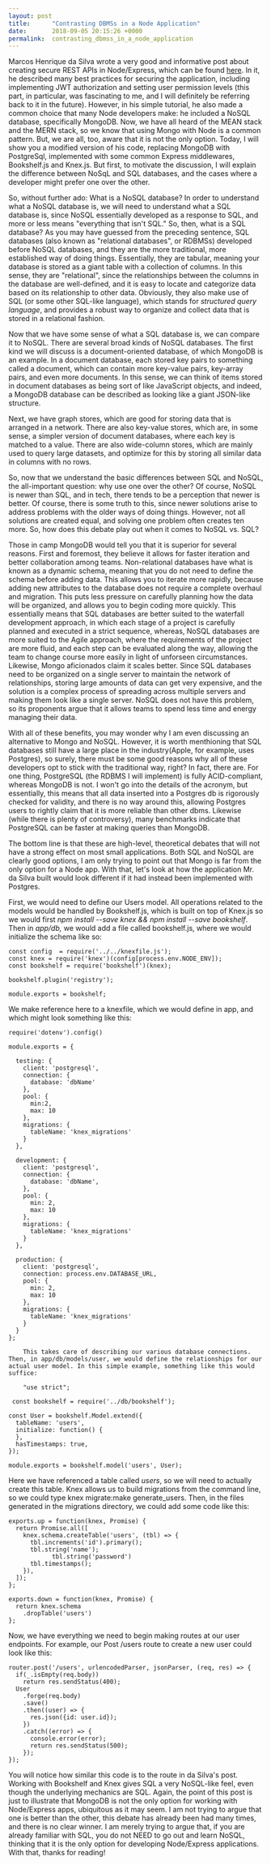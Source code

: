 ```yaml
---
layout: post
title:      "Contrasting DBMSs in a Node Application"
date:       2018-09-05 20:15:26 +0000
permalink:  contrasting_dbmss_in_a_node_application
---
```



Marcos Henrique da Silva wrote a very good and informative post about creating secure REST APIs in Node/Express, which can be found [here](https://www.toptal.com/nodejs/secure-rest-api-in-nodejs). In it, he described many best practices for securing the application, including implementing JWT authorization and setting user permission levels (this part, in particular, was fascinating to me, and I will definitely be referring back to it in the future). However, in his simple tutorial, he also made  a common choice that many Node developers make: he included a NoSQL database, specifically MongoDB. Now, we have all heard of the MEAN stack and the MERN stack, so we know that using Mongo with Node is a common pattern. But, we are all, too, aware that it is not the only option. Today, I will show you a modified version of his code, replacing MongoDB with PostgreSql, implemented with some common Express middlewares, Bookshelf.js and Knex.js. But first, to motivate the discussion, I will explain the difference between NoSqL and SQL databases, and the cases where a developer might prefer one over the other. 

So, without further ado: What is a NoSQL database? In order to understand what a NoSQL database is, we will need to understand what a SQL database is, since NoSQL essentially developed as a response to SQL, and more or less means "everything that isn't SQL." So, then, what is a SQL database? As you may have guessed from the preceding sentence, SQL databases (also known as "relational databases", or RDBMSs) developed before NoSQL databases, and they are the more traditional, more established way of doing things. Essentially, they are tabular, meaning your database is stored as a giant table with a collection of columns. In this sense, they are "relational", since the relationships between the columns in the database are well-defined, and it is easy to locate and categorize data based on its relationship to other data. Obviously, they also make use of SQL (or some other SQL-like language), which stands for *structured query language*, and provides a robust way to organize and collect data that is stored in a relational fashion. 

Now that we have some sense of what a SQL database is, we can compare it to NoSQL. There are several broad kinds of NoSQL databases. The first kind we will discuss is a document-oriented database, of which MongoDB is an example. In a document database, each stored key pairs to something called a document, which can contain more key-value pairs, key-array pairs, and even more documents. In this sense, we can think of items stored in document databases as being sort of like JavaScript objects, and indeed, a MongoDB database can be described as looking like a giant JSON-like structure. 

Next, we have graph stores, which are good for storing data that is arranged in a network. There are also key-value stores, which are, in some sense, a simpler version of document databases, where each key is matched to a value. There are also wide-column stores, which are mainly used to query large datasets, and optimize for this by storing all similar data in columns with no rows. 

So, now that we understand the basic differences between SQL and NoSQL, the all-important question: why use one over the other? Of course, NoSQL is newer than SQL, and in tech, there tends to be a perception that newer is better. Of course, there is some truth to this, since newer solutions arise to address problems with the older ways of doing things. However, not all solutions are created equal, and solving one problem often creates ten more. So, how does this debate play out when it comes to NoSQL vs. SQL? 

Those in camp MongoDB would tell you that it is superior for several reasons. First and foremost, they believe it allows for faster iteration and better collaboration among teams. Non-relational databases have what is known as a dynamic schema, meaning that you do not need to define the schema before adding data. This allows you to iterate more rapidly, because adding new attributes to the database does not require a complete overhaul and migration. This puts less pressure on carefully planning how the data will be organized, and allows you to begin coding more quickly. This essentially means that SQL databases are better suited to the waterfall development approach, in which each stage of a project is carefully planned and executed in a strict sequence, whereas, NoSQL databases are more suited to the Agile approach, where the requirements of the project are more fluid, and each step can be evaluated along the way, allowing the team to change course more easily in light of unforseen circumstances. Likewise, Mongo aficionados claim it scales better. Since SQL databases need to be organized on a single server to maintain the network of relationships, storing large amounts of data can get very expensive, and the solution is a complex process of spreading across multiple servers and making them look like a single server. NoSQL does not have this problem, so its proponents argue that it allows teams to spend less time and energy managing their data.  

With all of these benefits, you may wonder why I am even discussing an alternative to Mongo and NoSQL. However, it is worth menthioning that SQL databases still have a large place in the industry(Apple, for example, uses Postgres), so surely, there must be some good reasons why all of these developers opt to stick with the traditional way, right? In fact, there are. For one thing, PostgreSQL (the RDBMS I will implement) is fully ACID-compliant, whereas MongoDB is not. I won't go into the details of the acronym, but essentially, this means that all data inserted into a Postgres db is rigorously checked for validity, and there is no way around this, allowing Postgres users to rightly claim that it is more reliable than other dbms. Likewise (while there is plenty of controversy), many benchmarks indicate that PostgreSQL can be faster at making queries than MongoDB. 

The bottom line is that these are high-level, theoretical debates that will not have a strong effect on most small applications. Both SQL and NoSQL are clearly good options, I am only trying to point out that Mongo is far from the only option for a Node app. With that, let's look at how the application Mr. da Silva built would look different if it had instead been implemented with Postgres. 

First, we would need to define our Users model. All operations related to the models would be handled by Bookshelf.js, which is built on top of Knex.js so we would first *npm install --save knex && npm install --save bookshelf*. Then in *app/db,* we would add a file called bookshelf.js, where we would initialize the schema like so: 

```
const config  = require('../../knexfile.js');
const knex = require('knex')(config[process.env.NODE_ENV]);
const bookshelf = require('bookshelf')(knex);

bookshelf.plugin('registry');

module.exports = bookshelf;  
``` 

We make reference here to a knexfile, which we would define in app, and which might look something like this: 

```
require('dotenv').config()

module.exports = {

  testing: {
    client: 'postgresql',
    connection: {
      database: 'dbName'
    },
    pool: {
      min:2,
      max: 10
    },
    migrations: {
      tableName: 'knex_migrations'
    }
  },

  development: {
    client: 'postgresql',
    connection: {
      database: 'dbName',
    },
    pool: {
      min: 2,
      max: 10
    },
    migrations: {
      tableName: 'knex_migrations'
    }
  }, 

  production: { 
    client: 'postgresql', 
    connection: process.env.DATABASE_URL,
    pool: {
      min: 2,
      max: 10
    },
    migrations: {
      tableName: 'knex_migrations'
    }
  }
}; 
  
	This takes care of describing our various database connections.  Then, in app/db/models/user, we would define the relationships for our actual user model. In this simple example, something like this would suffice: 
	
	"use strict";
	
 const bookshelf = require('../db/bookshelf'); 

const User = bookshelf.Model.extend({
  tableName: 'users',
  initialize: function() {
  },
  hasTimestamps: true,
});

module.exports = bookshelf.model('users', User);  
``` 

Here we have referenced a table called *users*, so we will need to actually create this table. Knex allows us to build migrations from the command line, so we could type knex migrate:make generate_users. Then, in the files generated in the migrations directory, we could add some code like this: 

```
exports.up = function(knex, Promise) {
  return Promise.all([
    knex.schema.createTable('users', (tbl) => {
      tbl.increments('id').primary();
      tbl.string('name'); 
			tbl.string('password')
      tbl.timestamps();
    }),
  ]);
};

exports.down = function(knex, Promise) {
  return knex.schema
    .dropTable('users')
};  
```

Now, we have everything we need to begin making routes at our user endpoints. For example, our Post /users route to create a new user could look like this: 

```
router.post('/users', urlencodedParser, jsonParser, (req, res) => {
  if(_.isEmpty(req.body))
    return res.sendStatus(400);
  User
    .forge(req.body)
    .save()
    .then((user) => {
      res.json({id: user.id});
    })
    .catch((error) => {
      console.error(error);
      return res.sendStatus(500);
    });
});  
``` 

You will notice how similar this code is to the route in da Silva's post. Working with Bookshelf and Knex gives SQL a very NoSQL-like feel, even though the underlying mechanics are SQL. Again, the point of this post is just to illustrate that MongoDB is not the only option for working with Node/Express apps, ubiquitous as it may seem. I am not trying to argue that one is better than the other, this debate has already been had many times, and there is no clear winner. I am merely trying to argue that, if you are already familiar with SQL, you do not NEED to go out and learn NoSQL, thinking that it is the only option for developing Node/Express applications. With that, thanks for reading!
	

